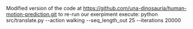 Modified version of the code at https://github.com/una-dinosauria/human-motion-prediction.git
to re-run our exerpiment execute:
python src/translate.py --action walking --seq_length_out 25 --iterations 20000
